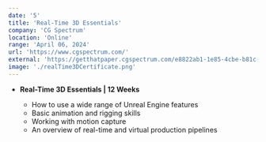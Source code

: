 ```yaml
---
date: '5'
title: 'Real-Time 3D Essentials'
company: 'CG Spectrum'
location: 'Online'
range: 'April 06, 2024'
url: 'https://www.cgspectrum.com/'
external: 'https://getthatpaper.cgspectrum.com/e8822ab1-1e85-4cbe-b81c-9f76fa1be1ae#gs.7wqbx5'
image: './realTime3DCertificate.png'
---
```


- <b>Real-Time 3D Essentials | 12 Weeks</b>

  - How to use a wide range of Unreal Engine features
  - Basic animation and rigging skills
  - Working with motion capture
  - An overview of real-time and virtual production pipelines
